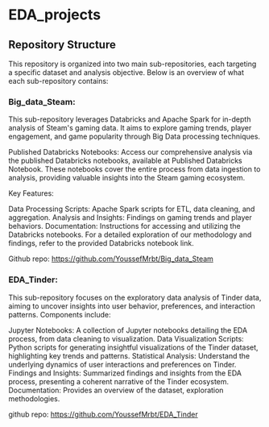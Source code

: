 # EDA_projects

##  Repository Structure
This repository is organized into two main sub-repositories, each targeting a specific dataset and analysis objective. Below is an overview of what each sub-repository contains:

### Big_data_Steam:

This sub-repository leverages Databricks and Apache Spark for in-depth analysis of Steam's gaming data. It aims to explore gaming trends, player engagement, and game popularity through Big Data processing techniques.

Published Databricks Notebooks: Access our comprehensive analysis via the published Databricks notebooks, available at Published Databricks Notebook. These notebooks cover the entire process from data ingestion to analysis, providing valuable insights into the Steam gaming ecosystem.

Key Features:

Data Processing Scripts: Apache Spark scripts for ETL, data cleaning, and aggregation.
Analysis and Insights: Findings on gaming trends and player behaviors.
Documentation: Instructions for accessing and utilizing the Databricks notebooks.
For a detailed exploration of our methodology and findings, refer to the provided Databricks notebook link.

Github repo: https://github.com/YoussefMrbt/Big_data_Steam

### EDA_Tinder:

This sub-repository focuses on the exploratory data analysis of Tinder data, aiming to uncover insights into user behavior, preferences, and interaction patterns. Components include:

Jupyter Notebooks: A collection of Jupyter notebooks detailing the EDA process, from data cleaning to visualization.
Data Visualization Scripts: Python scripts for generating insightful visualizations of the Tinder dataset, highlighting key trends and patterns.
Statistical Analysis: Understand the underlying dynamics of user interactions and preferences on Tinder.
Findings and Insights: Summarized findings and insights from the EDA process, presenting a coherent narrative of the Tinder ecosystem.
Documentation: Provides an overview of the dataset, exploration methodologies.

github repo: https://github.com/YoussefMrbt/EDA_Tinder